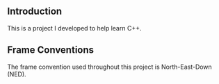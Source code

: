 ## Introduction
This is a project I developed to help learn C++.

## Frame Conventions
The frame convention used throughout this project is North-East-Down (NED).